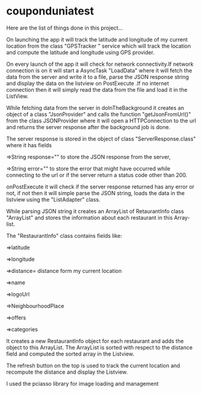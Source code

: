 # couponduniatest

Here are the list of things done in this project...

On launching the app it will track the latitude and longitude of my current location from the class "GPSTracker " service  which will track the location and compute the latitude and longitude using GPS provider.

On every launch of the app it will check for network connectivity.If network connection is on it will start a AsyncTask "LoadData"  where it will fetch the data from the server and write it to a file, parse the JSON response string and  display the data on the  listview on PostExecute .If no  internet connection then it will simply read the data from the file and load it in the ListView.

While fetching data from the server in doInTheBackground it creates an object of a class "JsonProvider" and calls the function "getJsonFromUrl()" from the class JSONProvider where it will open a HTTPConnection to the url and returns the server response after the background job is done.

The server response is stored in the object of class  "ServerResponse.class" where it has fields

=>String response="" to store the JSON response from the server,

=>String error="" to store the error that might have occurred while connecting to the url or if the server return a status code other than 200.

onPostExecute it will check if the server response returned has any error or not, if not then it will simple parse the JSON string, loads the data in the listview using the "ListAdapter" class.

While parsing JSON string it creates an ArrayList of RetaurantInfo class "ArrayList<RestaurantInfo>" and stores the information about each restaurant in this Array-list.

The "RestaurantInfo" class contains fields like:

=>latitude

=>longitude

=>distance= distance form my current location

=>name

=>logoUrl

=>NeighbourhoodPlace

=>offers

=>categories

It creates a new RestaurantInfo object for each restaurant and adds the object to this ArrayList.
The ArrayList is sorted with respect to the distance field and computed the sorted array in the Listview.

The refresh button on the top is used to track the current location and recompute the distance and display the Listview.

I used the pciasso library for image loading and management
